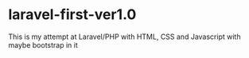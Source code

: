 # laravel-first-ver1.0
This is my attempt at Laravel/PHP with HTML, CSS and Javascript with maybe bootstrap in it
